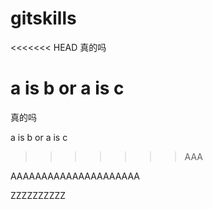 # gitskills
<<<<<<< HEAD
真的吗 

a is b or a is c
=======
真的吗

a is b or a is c
>>>>>>> AAA

AAAAAAAAAAAAAAAAAAAAA


ZZZZZZZZZZ